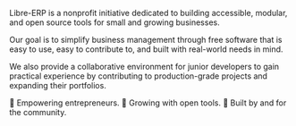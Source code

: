 Libre-ERP is a nonprofit initiative dedicated to building accessible, modular, and open source tools for small and growing businesses.

Our goal is to simplify business management through free software that is easy to use, easy to contribute to, and built with real-world needs in mind.

We also provide a collaborative environment for junior developers to gain practical experience by contributing to production-grade projects and expanding their portfolios.

🚀 Empowering entrepreneurs.
🧰 Growing with open tools.
🤝 Built by and for the community.
